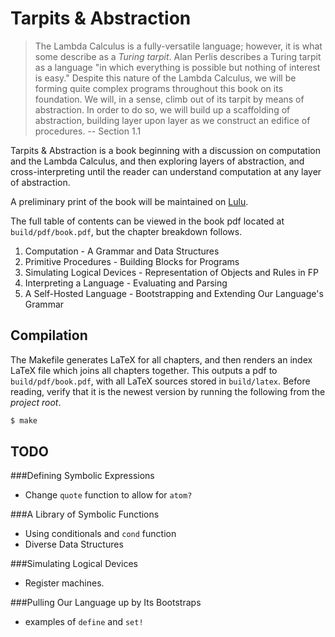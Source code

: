 Tarpits & Abstraction
=====================

> The Lambda Calculus is a fully-versatile language; however, it is what some
describe as a *Turing tarpit*. Alan Perlis describes a Turing tarpit as a
language "in which everything is possible but nothing of interest is easy."
Despite this nature of the Lambda Calculus, we will be forming quite complex
programs throughout this book on its foundation. We will, in a sense, climb
out of its tarpit by means of abstraction. In order to do so, we will build up
a scaffolding of abstraction, building layer upon layer as we construct an
edifice of procedures.
-- Section 1.1


Tarpits & Abstraction is a book beginning with a discussion on computation and
the Lambda Calculus, and then exploring layers of abstraction, and 
cross-interpreting until the reader can understand computation
at any layer of abstraction.

A preliminary print of the book will be maintained on 
[Lulu](http://www.lulu.com/content/paperback-book/tarpits-abstraction/14062801).

The full table of contents can be viewed in the book pdf located at 
`build/pdf/book.pdf`, but the chapter breakdown follows.

1. Computation - A Grammar and Data Structures
2. Primitive Procedures - Building Blocks for Programs
3. Simulating Logical Devices - Representation of Objects and Rules in FP
4. Interpreting a Language - Evaluating and Parsing
5. A Self-Hosted Language - Bootstrapping and Extending Our Language's Grammar

Compilation
-----------

The Makefile generates LaTeX for all chapters, and then renders an index LaTeX
file which joins all chapters together. This outputs a pdf to
`build/pdf/book.pdf`, with all LaTeX sources stored in `build/latex`.  Before
reading, verify that it is the newest version by running the following from the
*project root*.

```sh
$ make
```

TODO
----
###Defining Symbolic Expressions
- Change `quote` function to allow for `atom?`

###A Library of Symbolic Functions
- Using conditionals and `cond` function
- Diverse Data Structures

###Simulating Logical Devices
- Register machines.

###Pulling Our Language up by Its Bootstraps
- examples of `define` and `set!`
